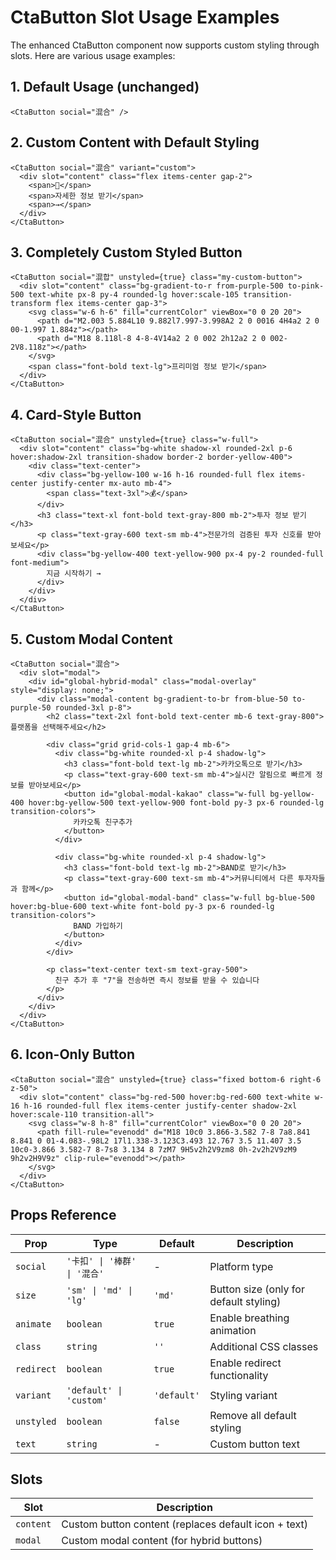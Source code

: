 # CtaButton Slot Usage Examples

The enhanced CtaButton component now supports custom styling through slots. Here are various usage examples:

## 1. Default Usage (unchanged)
```astro
<CtaButton social="混合" />
```

## 2. Custom Content with Default Styling
```astro
<CtaButton social="混合" variant="custom">
  <div slot="content" class="flex items-center gap-2">
    <span>🎯</span>
    <span>자세한 정보 받기</span>
    <span>→</span>
  </div>
</CtaButton>
```

## 3. Completely Custom Styled Button
```astro
<CtaButton social="混합" unstyled={true} class="my-custom-button">
  <div slot="content" class="bg-gradient-to-r from-purple-500 to-pink-500 text-white px-8 py-4 rounded-lg hover:scale-105 transition-transform flex items-center gap-3">
    <svg class="w-6 h-6" fill="currentColor" viewBox="0 0 20 20">
      <path d="M2.003 5.884L10 9.882l7.997-3.998A2 2 0 0016 4H4a2 2 0 00-1.997 1.884z"></path>
      <path d="M18 8.118l-8 4-8-4V14a2 2 0 002 2h12a2 2 0 002-2V8.118z"></path>
    </svg>
    <span class="font-bold text-lg">프리미엄 정보 받기</span>
  </div>
</CtaButton>
```

## 4. Card-Style Button
```astro
<CtaButton social="混合" unstyled={true} class="w-full">
  <div slot="content" class="bg-white shadow-xl rounded-2xl p-6 hover:shadow-2xl transition-shadow border-2 border-yellow-400">
    <div class="text-center">
      <div class="bg-yellow-100 w-16 h-16 rounded-full flex items-center justify-center mx-auto mb-4">
        <span class="text-3xl">💰</span>
      </div>
      <h3 class="text-xl font-bold text-gray-800 mb-2">투자 정보 받기</h3>
      <p class="text-gray-600 text-sm mb-4">전문가의 검증된 투자 신호를 받아보세요</p>
      <div class="bg-yellow-400 text-yellow-900 px-4 py-2 rounded-full font-medium">
        지금 시작하기 →
      </div>
    </div>
  </div>
</CtaButton>
```

## 5. Custom Modal Content
```astro
<CtaButton social="混合">
  <div slot="modal">
    <div id="global-hybrid-modal" class="modal-overlay" style="display: none;">
      <div class="modal-content bg-gradient-to-br from-blue-50 to-purple-50 rounded-3xl p-8">
        <h2 class="text-2xl font-bold text-center mb-6 text-gray-800">플랫폼을 선택해주세요</h2>
        
        <div class="grid grid-cols-1 gap-4 mb-6">
          <div class="bg-white rounded-xl p-4 shadow-lg">
            <h3 class="font-bold text-lg mb-2">카카오톡으로 받기</h3>
            <p class="text-gray-600 text-sm mb-4">실시간 알림으로 빠르게 정보를 받아보세요</p>
            <button id="global-modal-kakao" class="w-full bg-yellow-400 hover:bg-yellow-500 text-yellow-900 font-bold py-3 px-6 rounded-lg transition-colors">
              카카오톡 친구추가
            </button>
          </div>
          
          <div class="bg-white rounded-xl p-4 shadow-lg">
            <h3 class="font-bold text-lg mb-2">BAND로 받기</h3>
            <p class="text-gray-600 text-sm mb-4">커뮤니티에서 다른 투자자들과 함께</p>
            <button id="global-modal-band" class="w-full bg-blue-500 hover:bg-blue-600 text-white font-bold py-3 px-6 rounded-lg transition-colors">
              BAND 가입하기
            </button>
          </div>
        </div>
        
        <p class="text-center text-sm text-gray-500">
          친구 추가 후 "7"을 전송하면 즉시 정보를 받을 수 있습니다
        </p>
      </div>
    </div>
  </div>
</CtaButton>
```

## 6. Icon-Only Button
```astro
<CtaButton social="混合" unstyled={true} class="fixed bottom-6 right-6 z-50">
  <div slot="content" class="bg-red-500 hover:bg-red-600 text-white w-16 h-16 rounded-full flex items-center justify-center shadow-2xl hover:scale-110 transition-all">
    <svg class="w-8 h-8" fill="currentColor" viewBox="0 0 20 20">
      <path fill-rule="evenodd" d="M18 10c0 3.866-3.582 7-8 7a8.841 8.841 0 01-4.083-.98L2 17l1.338-3.123C3.493 12.767 3.5 11.407 3.5 10c0-3.866 3.582-7 8-7s8 3.134 8 7zM7 9H5v2h2V9zm8 0h-2v2h2V9zM9 9h2v2H9V9z" clip-rule="evenodd"></path>
    </svg>
  </div>
</CtaButton>
```

## Props Reference

| Prop | Type | Default | Description |
|------|------|---------|-------------|
| `social` | `'卡扣' \| '棒群' \| '混合'` | - | Platform type |
| `size` | `'sm' \| 'md' \| 'lg'` | `'md'` | Button size (only for default styling) |
| `animate` | `boolean` | `true` | Enable breathing animation |
| `class` | `string` | `''` | Additional CSS classes |
| `redirect` | `boolean` | `true` | Enable redirect functionality |
| `variant` | `'default' \| 'custom'` | `'default'` | Styling variant |
| `unstyled` | `boolean` | `false` | Remove all default styling |
| `text` | `string` | - | Custom button text |

## Slots

| Slot | Description |
|------|-------------|
| `content` | Custom button content (replaces default icon + text) |
| `modal` | Custom modal content (for hybrid buttons) |
